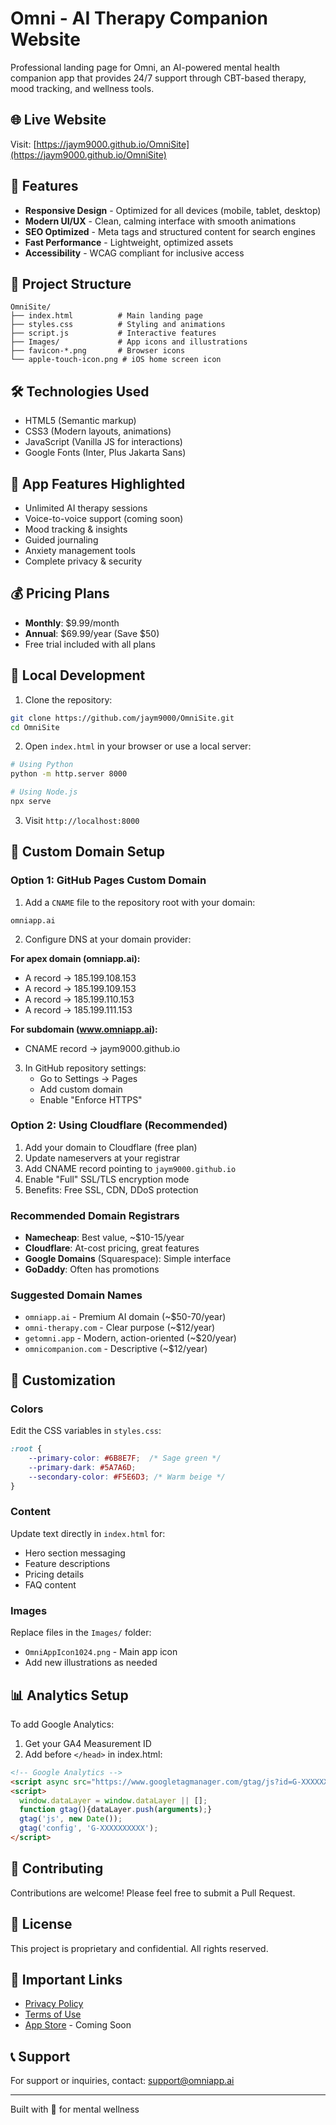 # Omni - AI Therapy Companion Website

Professional landing page for Omni, an AI-powered mental health companion app that provides 24/7 support through CBT-based therapy, mood tracking, and wellness tools.

## 🌐 Live Website
Visit: [https://jaym9000.github.io/OmniSite](https://jaym9000.github.io/OmniSite)

## 🚀 Features

- **Responsive Design** - Optimized for all devices (mobile, tablet, desktop)
- **Modern UI/UX** - Clean, calming interface with smooth animations
- **SEO Optimized** - Meta tags and structured content for search engines
- **Fast Performance** - Lightweight, optimized assets
- **Accessibility** - WCAG compliant for inclusive access

## 📁 Project Structure

```
OmniSite/
├── index.html          # Main landing page
├── styles.css          # Styling and animations
├── script.js           # Interactive features
├── Images/             # App icons and illustrations
├── favicon-*.png       # Browser icons
└── apple-touch-icon.png # iOS home screen icon
```

## 🛠️ Technologies Used

- HTML5 (Semantic markup)
- CSS3 (Modern layouts, animations)
- JavaScript (Vanilla JS for interactions)
- Google Fonts (Inter, Plus Jakarta Sans)

## 📱 App Features Highlighted

- Unlimited AI therapy sessions
- Voice-to-voice support (coming soon)
- Mood tracking & insights
- Guided journaling
- Anxiety management tools
- Complete privacy & security

## 💰 Pricing Plans

- **Monthly**: $9.99/month
- **Annual**: $69.99/year (Save $50)
- Free trial included with all plans

## 🔧 Local Development

1. Clone the repository:
```bash
git clone https://github.com/jaym9000/OmniSite.git
cd OmniSite
```

2. Open `index.html` in your browser or use a local server:
```bash
# Using Python
python -m http.server 8000

# Using Node.js
npx serve
```

3. Visit `http://localhost:8000`

## 📝 Custom Domain Setup

### Option 1: GitHub Pages Custom Domain

1. Add a `CNAME` file to the repository root with your domain:
```
omniapp.ai
```

2. Configure DNS at your domain provider:

**For apex domain (omniapp.ai):**
- A record → 185.199.108.153
- A record → 185.199.109.153
- A record → 185.199.110.153
- A record → 185.199.111.153

**For subdomain (www.omniapp.ai):**
- CNAME record → jaym9000.github.io

3. In GitHub repository settings:
   - Go to Settings → Pages
   - Add custom domain
   - Enable "Enforce HTTPS"

### Option 2: Using Cloudflare (Recommended)

1. Add your domain to Cloudflare (free plan)
2. Update nameservers at your registrar
3. Add CNAME record pointing to `jaym9000.github.io`
4. Enable "Full" SSL/TLS encryption mode
5. Benefits: Free SSL, CDN, DDoS protection

### Recommended Domain Registrars

- **Namecheap**: Best value, ~$10-15/year
- **Cloudflare**: At-cost pricing, great features
- **Google Domains** (Squarespace): Simple interface
- **GoDaddy**: Often has promotions

### Suggested Domain Names

- `omniapp.ai` - Premium AI domain (~$50-70/year)
- `omni-therapy.com` - Clear purpose (~$12/year)
- `getomni.app` - Modern, action-oriented (~$20/year)
- `omnicompanion.com` - Descriptive (~$12/year)

## 🎨 Customization

### Colors
Edit the CSS variables in `styles.css`:
```css
:root {
    --primary-color: #6B8E7F;  /* Sage green */
    --primary-dark: #5A7A6D;
    --secondary-color: #F5E6D3; /* Warm beige */
}
```

### Content
Update text directly in `index.html` for:
- Hero section messaging
- Feature descriptions
- Pricing details
- FAQ content

### Images
Replace files in the `Images/` folder:
- `OmniAppIcon1024.png` - Main app icon
- Add new illustrations as needed

## 📊 Analytics Setup

To add Google Analytics:

1. Get your GA4 Measurement ID
2. Add before `</head>` in index.html:
```html
<!-- Google Analytics -->
<script async src="https://www.googletagmanager.com/gtag/js?id=G-XXXXXXXXXX"></script>
<script>
  window.dataLayer = window.dataLayer || [];
  function gtag(){dataLayer.push(arguments);}
  gtag('js', new Date());
  gtag('config', 'G-XXXXXXXXXX');
</script>
```

## 🤝 Contributing

Contributions are welcome! Please feel free to submit a Pull Request.

## 📄 License

This project is proprietary and confidential. All rights reserved.

## 🔗 Important Links

- [Privacy Policy](https://jaym9000.github.io/OmniPrivacyPolicy/)
- [Terms of Use](https://www.apple.com/legal/internet-services/itunes/dev/stdeula/)
- [App Store](#) - Coming Soon

## 📞 Support

For support or inquiries, contact: support@omniapp.ai

---

Built with 💚 for mental wellness